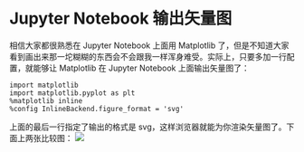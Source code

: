 # Jupyter Notebook 输出矢量图

相信大家都很熟悉在 Jupyter Notebook 上面用 Matplotlib 了，但是不知道大家看到画出来那一坨糊糊的东西会不会跟我一样浑身难受。实际上，只要多加一行配置，就能够让 Matplotlib 在 Jupyter Notebook 上面输出矢量图了：

```
import matplotlib
import matplotlib.pyplot as plt
%matplotlib inline
%config InlineBackend.figure_format = 'svg'
```
上面的最后一行指定了输出的格式是 svg，这样浏览器就能为你渲染矢量图了。下面上两张比较图：
 ![](_v_images/1553675997_32390.png)
 
